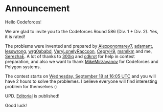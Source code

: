 # Announcement

Hello Codeforces!

We are glad to invite you to the Codeforces Round 586 (Div. 1 + Div. 2). Yes, it is rated!

The problems were invented and prepared by [Alexponomarev7](https://codeforces.com/profile/Alexponomarev7 "Candidate Master Alexponomarev7"), [adamant](https://codeforces.com/profile/adamant "International Master adamant"), [lesswrong](https://codeforces.com/profile/lesswrong "Candidate Master lesswrong"), [wrg0ababd](https://codeforces.com/profile/wrg0ababd "Expert wrg0ababd"), [VeryLonelyRaccoon](https://codeforces.com/profile/VeryLonelyRaccoon "Master VeryLonelyRaccoon"), [CepryH9](https://codeforces.com/profile/CepryH9 "Candidate Master CepryH9"), [msmlkm](https://codeforces.com/profile/msmlkm "Expert msmlkm") and me, [SerezhaE](https://codeforces.com/profile/SerezhaE "Master SerezhaE"). A lot of thanks to [300iq](https://codeforces.com/profile/300iq "Legendary Grandmaster 300iq") and [cdkrot](https://codeforces.com/profile/cdkrot "International Grandmaster cdkrot") for help in contest preparation, and also we want to thank [MikeMirzayanov](https://codeforces.com/profile/MikeMirzayanov "Headquarters, MikeMirzayanov") for Codeforces and Polygon systems.

The contest starts on [Wednesday, September 18 at 16:05 UTC](https://codeforces.com/https://www.timeanddate.com/worldclock/fixedtime.html?msg=Codeforces+Round+586&iso=20190918T1905&p1=166) and you will have 2 hours to solve the problemes. I believe everyone will find interesting problem for themselves :)

UPD. [Editorial](Tutorial.md) is published!

Good luck!

